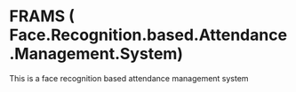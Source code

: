 # FRAMS ( Face.Recognition.based.Attendance.Management.System)
This is a face recognition based attendance management system
